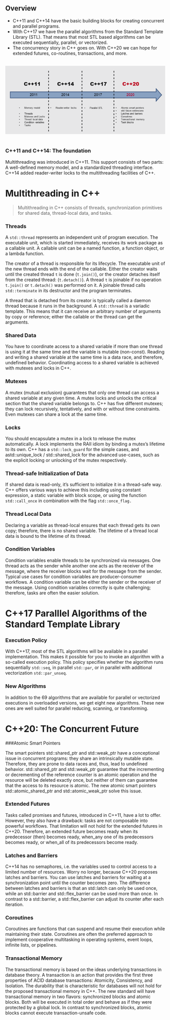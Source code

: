 ## Overview


- C++11 and C++14 have the basic building blocks for creating concurrent and parallel programs.
- With C++17 we have the parallel algorithms from the Standard Template Library (STL). That means that most STL based algorithms can be executed sequentially, parallel, or vectorized.
- The concurrency story in C++ goes on. With C++20 we can hope for extended futures, co-routines, transactions, and more.

<br>
<div align="center">
	<img src="img/foundationc++.png">
</div>
<br>

### C++11 and C++14: The foundation

Multithreading was introduced in C++11. This support consists of two parts: A well-defined memory model, and a standardized threading interface. C++14 added reader-writer locks to the multithreading facilities of C++.

# Multithreading in C++

> Multithreading in C++ consists of threads, synchronization primitives for shared data, thread-local data, and tasks.

### Threads
 
A <code>std::thread</code> represents an independent unit of program execution. The executable unit, which is started immediately, receives its work package as a callable unit. A callable unit can be a named function, a function object, or a lambda function.

The creator of a thread is responsible for its lifecycle. The executable unit of the new thread ends with the end of the callable. Either the creator waits until the created thread <code>t</code> is done (<code>t.join()</code>), or the creator detaches itself from the created thread: (<code>t.detach()</code>). A thread <code>t</code> is joinable if no operation <code>t.join()</code> or <code>t.detach()</code> was performed on it. A joinable thread calls <code>std::terminate</code> in its destructor and the program terminates.

A thread that is detached from its creator is typically called a daemon thread because it runs in the background. A <code>std::thread</code> is a variadic template. This means that it can receive an arbitrary number of arguments by copy or reference; either the callable or the thread can get the arguments.


### Shared Data

You have to coordinate access to a shared variable if more than one thread is using it at the same time and the variable is mutable (non-const). Reading and writing a shared variable at the same time is a data race, and therefore, undefined behavior. Coordinating access to a shared variable is achieved with mutexes and locks in C++.


### Mutexes

A mutex (mutual exclusion) guarantees that only one thread can access a shared variable at any given time. A mutex locks and unlocks the critical section that the shared variable belongs to. C++ has five different mutexes; they can lock recursively, tentatively, and with or without time constraints. Even mutexes can share a lock at the same time.


### Locks

You should encapsulate a mutex in a lock to release the mutex automatically. A lock implements the RAII idiom by binding a mutex’s lifetime to its own. C++ has a <code>std::lock_guard</code> for the simple cases, and a</code>std::unique_lock</code> / </code>std::shared_lock</code> for the advanced use-cases, such as the explicit locking or unlocking of the mutex respectively.


### Thread-safe Initialization of Data

If shared data is read-only, it’s sufficient to initialize it in a thread-safe way. C++ offers various ways to achieve this including using constant expression, a static variable with block scope, or using the function <code>std::call_once</code> in combination with the flag <code>std::once_flag.</code>


### Thread Local Data

Declaring a variable as thread-local ensures that each thread gets its own copy; therefore, there is no shared variable. The lifetime of a thread local data is bound to the lifetime of its thread.


### Condition Variables

Condition variables enable threads to be synchronized via messages. One thread acts as the sender while another one acts as the receiver of the message, where the receiver blocks wait for the message from the sender. Typical use cases for condition variables are producer-consumer workflows. A condition variable can be either the sender or the receiver of the message. Using condition variables correctly is quite challenging; therefore, tasks are often the easier solution.

# C++17 Paralllel Algorithms of the Standard Template Library


### Execution Policy

With C++17, most of the STL algorithms will be available in a parallel implementation. This makes it possible for you to invoke an algorithm with a so-called execution policy. This policy specifies whether the algorithm runs sequentially <code>std::seq</code>, in parallel <code>std::par</code>, or in parallel with additional vectorization <code>std::par_unseq</code>.


### New Algorithms

In addition to the 69 algorithms that are available for parallel or vectorized executions in overloaded versions, we get eight new algorithms. These new ones are well suited for parallel reducing, scanning, or transforming.

# C++20: The Concurrent Future

###Atomic Smart Pointers

The smart pointers std::shared_ptr and std::weak_ptr have a conceptional issue in concurrent programs: they share an intrinsically mutable state. Therefore, they are prone to data races and, thus, lead to undefined behavior. std::shared_ptr and std::weak_ptr guarantee that the incrementing or decrementing of the reference counter is an atomic operation and the resource will be deleted exactly once, but neither of them can guarantee that the access to its resource is atomic. The new atomic smart pointers std::atomic_shared_ptr and std::atomic_weak_ptr solve this issue.


### Extended Futures

Tasks called promises and futures, introduced in C++11, have a lot to offer. However, they also have a drawback: tasks are not composable into powerful workflows. That limitation will not hold for the extended futures in C++20. Therefore, an extended future becomes ready when its predecessor (then) becomes ready, when_any one of its predecessors becomes ready, or when_all of its predecessors become ready.


### Latches and Barriers

C++14 has no semaphores, i.e. the variables used to control access to a limited number of resources. Worry no longer, because C++20 proposes latches and barriers. You can use latches and barriers for waiting at a synchronization point until the counter becomes zero. The difference between latches and barriers is that an std::latch can only be used once, while an std::barrier and std::flex_barrier can be used more than once. In contrast to a std::barrier, a std::flex_barrier can adjust its counter after each iteration.


### Coroutines

Coroutines are functions that can suspend and resume their execution while maintaining their state. Coroutines are often the preferred approach to implement cooperative multitasking in operating systems, event loops, infinite lists, or pipelines.


### Transactional Memory

The transactional memory is based on the ideas underlying transactions in database theory. A transaction is an action that provides the first three properties of ACID database transactions: Atomicity, Consistency, and Isolation. The durability that is characteristic for databases​ will not hold for the proposed transactional memory in C++. The new standard will have transactional memory in two flavors: synchronized blocks and atomic blocks. Both will be executed in total order and behave as if they were protected by a global lock. In contrast to synchronized blocks, atomic blocks cannot execute transaction-unsafe code.
